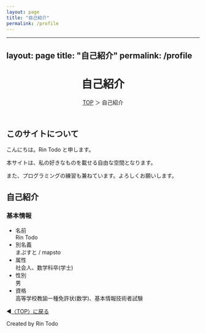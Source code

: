 ```yaml
---
layout: page
title: "自己紹介"
permalink: /profile
---
```




---
layout: page
title: "自己紹介"
permalink: /profile
---



<html lang="ja">
    <head>
        <title>自己紹介｜Rin Todo 録</title>
        <meta charset="utf-8">
        <meta name="viewport" content="width=device-width, initial-scale=1">
        <meta property="og:site_name" content="Rin Todo">
        <meta property="og:title" content="自己紹介">
        <meta property="og:description" content="Rin Todo の自己紹介。">
        <meta property="og:type" content="website">
        <meta property="og:url" content="https://rintodo.github.io/index/profile.html">
        <link rel="stylesheet" href="/tinyspace/css/main.css">
    </head>
    <body>
        <div class="wrap">
            <header>
                <h1>自己紹介</h1>
                <span><a href="/tinyspace/index.html">TOP</a> ＞ 自己紹介</span>
            </header>
            <main>
            <h2>このサイトについて</h2>
            <p>こんにちは。Rin Todo と申します。</p>
            <p>本サイトは、私の好きなものを載せる自由な空間となります。</p>
            <p>また、プログラミングの練習も兼ねています。よろしくお願いします。</p>
            <h2>自己紹介</h2>
            <h3>基本情報</h3>
            <ul>
                <li>名前</li>Rin Todo 
                <li>別名義</li>まぷすと / mapsto
                <li>属性</li>社会人、数学科卒(学士)
                <li>性別</li>男
                <li>資格</li>高等学校教諭一種免許状(数学)、基本情報技術者試験
            </ul>
            </main>
            <footer class="footer">
                <p>◀<a href="/index.html">〈TOP〉に戻る</a></p>
                Created by Rin Todo 
            </footer>
        </div>
    </body>
</html>